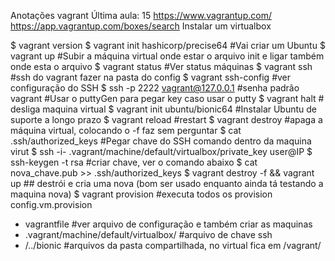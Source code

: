 Anotações vagrant
Última aula: 15
https://www.vagrantup.com/
https://app.vagrantup.com/boxes/search 
Instalar um virtualbox 

$ vagrant version
$ vagrant init hashicorp/precise64  #Vai criar um Ubuntu
$ vagrant up #Subir a máquina virtual onde estar o arquivo init e ligar também onde esta o arquivo
$ vagrant status #Ver status máquinas
$ vagrant ssh #ssh do vagrant fazer na pasta do config
$ vagrant ssh-config #ver configuração do SSH
$ ssh -p 2222 vagrant@127.0.0.1 #senha padrão vagrant #Usar o puttyGen para pegar key caso usar o putty
$ vagrant halt # desliga maquina virtual
$ vagrant init ubuntu/bionic64 #Instalar Ubuntu de suporte a longo prazo
$ vagrant reload #restart 
$ vagrant destroy  #apaga a máquina virtual, colocando o -f faz sem perguntar
$ cat .ssh/authorized_keys #Pegar chave do SSH comando dentro da maquina virut
$ ssh -i- .vagrant/machine/default/virtualbox/private_key user@IP
$ ssh-keygen -t rsa #criar chave, ver o comando abaixo
$ cat nova_chave.pub >> .ssh/authorized_keys
$ vagrant destroy -f && vagrant up ## destrói e cria uma nova (bom ser usado enquanto ainda tá testando a maquina nova) 
$ vagrant provision #executa todos os provision config.vm.provision

- vagrantfile #ver arquivo de configuração e também criar as maquinas 
-  .vagrant/machine/default/virtualbox/ #arquivo de chave ssh
- /../bionic #arquivos da pasta compartilhada, no virtual fica em /vagrant/ 

